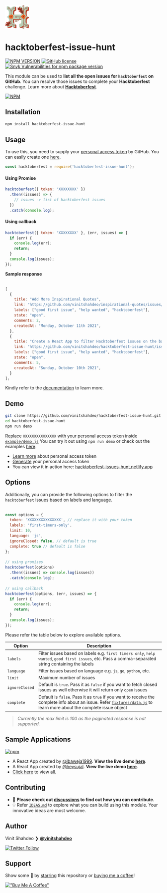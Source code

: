 <a href="https://vinitshahdeo.dev/hacktoberfest-2021">
  <img src="./assets/logo.png" width="15%" height="15%"/>
</a>

# hacktoberfest-issue-hunt 

[![NPM VERSION](http://img.shields.io/npm/v/hacktoberfest-issue-hunt.svg?style=flat&logo=npm)](https://www.npmjs.org/package/hacktoberfest-issue-hunt) [![GitHub license](https://img.shields.io/github/license/vinitshahdeo/inspirational-quotes.svg?style=flat&logo=github)](https://github.com/vinitshahdeo/inspirational-quotes/blob/master/LICENSE) [![Snyk Vulnerabilities for npm package version](https://img.shields.io/snyk/vulnerabilities/npm/hacktoberfest-issue-hunt.svg?color=9cf&logo=snyk)](https://www.npmjs.com/package/hacktoberfest-issue-hunt)

This module can be used to **list all the open issues for `hacktoberfest` on GitHub**. You can resolve those issues to complete your **Hacktoberfest** challenge. Learn more about **[Hacktoberfest](https://vinitshahdeo.dev/hacktoberfest-2021)**.

[![NPM](https://nodei.co/npm/hacktoberfest-issue-hunt.png?compact=true)](https://nodei.co/npm/hacktoberfest-issue-hunt/)

## Installation

```bash
npm install hacktoberfest-issue-hunt
```

## Usage

To use this, you need to supply your [personal access token](https://docs.github.com/en/authentication/keeping-your-account-and-data-secure/creating-a-personal-access-token) by GitHub. You can easily create one [here](https://github.com/settings/tokens/new?scopes=repo).

```js
const hacktoberfest = require('hacktoberfest-issue-hunt');
```

#### Using Promise

```js
hacktoberfest({ token: 'XXXXXXXX' })
  .then((issues) => {
    // issues -> list of hacktoberfest issues
  })
  .catch(console.log);
```

#### Using callback

```js
hacktoberfest({ token: 'XXXXXXXX' }, (err, issues) => {
  if (err) {
    console.log(err);
    return;
  }
  console.log(issues);
});

```

**Sample response**

```js

[
  {
    title: "Add More Inspirational Quotes",
    link: "https://github.com/vinitshahdeo/inspirational-quotes/issues/4",
    labels: ["good first issue", "help wanted", "hacktoberfest"],
    state: "open",
    comments: 2,
    createdAt: "Monday, October 11th 2021",
  },
  {
    title: "Create a React App to filter Hacktoberfest issues on the basis of languages and labels",
    link: "https://github.com/vinitshahdeo/hacktoberfest-issue-hunt/issues/1",
    labels: ["good first issue", "help wanted", "hacktoberfest"],
    state: "open",
    comments: 5,
    createdAt: "Sunday, October 10th 2021",
  }
];

```

Kindly refer to the [documentation](https://vinitshahdeo.github.io/hacktoberfest-issue-hunt/) to learn more.

## Demo

```bash
git clone https://github.com/vinitshahdeo/hacktoberfest-issue-hunt.git
cd hacktoberfest-issue-hunt
npm run demo
```

Replace `XXXXXXXXXXXXXXX` with your personal access token inside [`example/demo.js`](https://github.com/vinitshahdeo/hacktoberfest-issue-hunt/blob/main/example/demo.js#L3) You can try it out using `npm run demo` or check out the examples [here](./example/demo.js).

- [Learn more](https://docs.github.com/en/authentication/keeping-your-account-and-data-secure/creating-a-personal-access-token) about personal access token
- [Generate](https://github.com/settings/tokens/new?scopes=repo) your personal access token
- You can view it in action here: [hacktoberfest-issues-hunt.netlify.app](https://hacktoberfest-issues-hunt.netlify.app/)


## Options

Additionally, you can provide the following options to filter the `hacktoberfest` issues based on labels and language.

```js

const options = {
  token: 'XXXXXXXXXXXXXXX', // replace it with your token
  labels: 'first-timers-only',
  limit: 10,
  language: 'js',
  ignoreClosed: false, // default is true
  complete: true // default is false
};

// using promises
hacktoberfest(options)
  .then((issues) => console.log(issues))
  .catch(console.log);

// using callback
hacktoberfest(options, (err, issues) => {
  if (err) {
    console.log(err);
    return;
  }
  console.log(issues);
});

```

Please refer the table below to explore available options.

| Option  | Description  |
|---|---|
| `labels`  | Filter issues based on labels e.g. `first timers only`, `help wanted`, `good first issues`, etc. Pass a comma-separated string containing the labels  |
| `language` | Filter issues based on language e.g. `js`, `go`, `python`, etc.  |
| `limit`  | Maximum number of issues |
| `ignoreClosed`  | Default is `true`. Pass it as `false` if you want to fetch closed issues as well otherwise it will return only `open` issues |
| `complete`  | Default is `false`. Pass it as `true` if you want to receive the complete info about an issue. Refer [`fixtures/data.js`](./fixtures/data.js) to learn more about the complete issue object |

> _Currently the max limit is 100 as the paginated response is not supported._

## Sample Applications

[![npm](https://img.shields.io/npm/dy/hacktoberfest-issue-hunt.svg?logo=npm&color=yellow)](https://www.npmjs.com/package/hacktoberfest-issue-hunt)

* A React App created by [@lbaweja1999](https://github.com/lbaweja1999/hacktoberfest-issue-hunt-react-app). **View the live demo [here](https://hacktoberfest-issues-hunt.netlify.app/)**.
* A React App created by [@heysujal](https://github.com/heysujal/hacktoberfest-issue). **View the live demo [here](https://hacktoberfest-issues.netlify.app/)**.
* [Click here](https://github.com/vinitshahdeo/hacktoberfest-issue-hunt/network/dependents?dependent_type=REPOSITORY) to view all.

## Contributing

- 🚨 **Please check out [discussions](https://github.com/vinitshahdeo/hacktoberfest-issue-hunt/discussions/3) to find out how you can contribute.**
- 💡 Refer [`IDEAS.md`](./IDEAS.md) to explore what you can build using this module. Your innovative ideas are most welcome.

## Author

Vinit Shahdeo ❯ **[@vinitshahdeo](https://github.com/vinitshahdeo)**

[![Twitter Follow](https://img.shields.io/twitter/follow/Vinit_Shahdeo.svg?style=social)](https://twitter.com/Vinit_Shahdeo)

## Support

Show some 💙 by [starring](https://github.com/vinitshahdeo/hacktoberfest-issue-hunt/stargazers) this repository or [buying me a coffee](https://www.buymeacoffee.com/vinitshahdeo)!

[!["Buy Me A Coffee"](https://www.buymeacoffee.com/assets/img/custom_images/orange_img.png)](https://www.buymeacoffee.com/vinitshahdeo)

